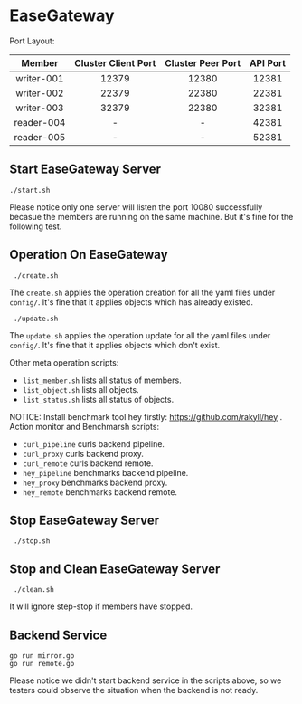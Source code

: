 # EaseGateway

Port Layout:

|   Member   | Cluster Client Port | Cluster Peer Port | API Port |
|:----------:|:-------------------:|:-----------------:|:--------:|
| writer-001 |        12379        |       12380       |   12381  |
| writer-002 |        22379        |       22380       |   22381  |
| writer-003 |        32379        |       22380       |   32381  |
| reader-004 |          -          |         -         |   42381  |
| reader-005 |          -          |         -         |   52381  |

## Start EaseGateway Server

```shell
./start.sh
```

Please notice only one server will listen the port 10080 successfully
becasue the members are running on the same machine.
But it's fine for the following test.

## Operation On EaseGateway

```shell
 ./create.sh
```

The `create.sh` applies the operation creation for all the yaml files under `config/`.
It's fine that it applies objects which has already existed.

```shell
 ./update.sh
```

The `update.sh` applies the operation update for all the yaml files under `config/`.
It's fine that it applies objects which don't exist.

Other meta operation scripts:

- `list_member.sh` lists all status of members.
- `list_object.sh` lists all objects.
- `list_status.sh` lists all status of objects.

NOTICE: Install benchmark tool hey firstly: https://github.com/rakyll/hey .
Action monitor and Benchmarsh scripts:

- `curl_pipeline` curls backend pipeline.
- `curl_proxy`    curls backend proxy.
- `curl_remote`   curls backend remote.
- `hey_pipeline`  benchmarks backend pipeline.
- `hey_proxy`     benchmarks backend proxy.
- `hey_remote`    benchmarks backend remote.

## Stop EaseGateway Server

```shell
 ./stop.sh
```

## Stop and Clean EaseGateway Server

```shell
 ./clean.sh
```

It will ignore step-stop if members have stopped.

## Backend Service

```shell
go run mirror.go
go run remote.go
```

Please notice we didn't start backend service in the scripts above,
so we testers could observe the situation when the backend is not ready.

